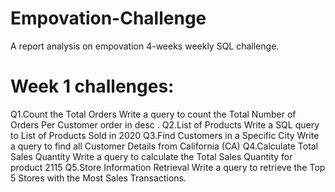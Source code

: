 # Empovation-Challenge
A report analysis on empovation 4-weeks weekly SQL challenge.
# Week 1 challenges:
Q1.Count the Total Orders
Write a query to count the Total Number of Orders Per Customer order in desc .
Q2.List of Products
Write a SQL query to List of Products Sold in 2020
Q3.Find Customers in a Specific City
Write a query to find all Customer Details from California (CA)
Q4.Calculate Total Sales Quantity
Write a query to calculate the Total Sales Quantity for product 2115
Q5.Store Information Retrieval
Write a query to retrieve the Top 5 Stores with the Most Sales Transactions.

